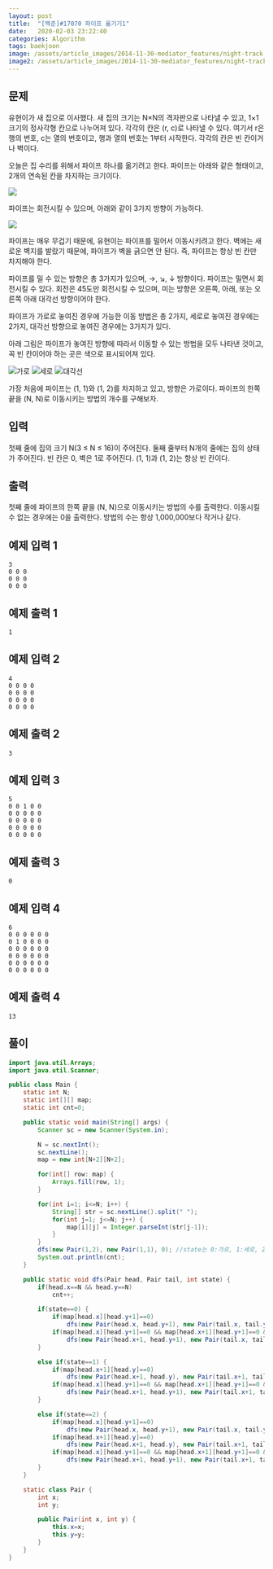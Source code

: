```yaml
---
layout: post
title:  "[백준]#17070 파이프 옮기기1"
date:   2020-02-03 23:22:40
categories: Algorithm
tags: baekjoon
image: /assets/article_images/2014-11-30-mediator_features/night-track.JPG
image2: /assets/article_images/2014-11-30-mediator_features/night-track-mobile.JPG
---
```


문제
--------------------

유현이가 새 집으로 이사했다. 새 집의 크기는 N×N의 격자판으로 나타낼 수 있고, 1×1크기의 정사각형 칸으로 나누어져 있다. 각각의 칸은 (r, c)로 나타낼 수 있다. 여기서 r은 행의 번호, c는 열의 번호이고, 행과 열의 번호는 1부터 시작한다. 각각의 칸은 빈 칸이거나 벽이다.

오늘은 집 수리를 위해서 파이프 하나를 옮기려고 한다. 파이프는 아래와 같은 형태이고, 2개의 연속된 칸을 차지하는 크기이다.

![](https://upload.acmicpc.net/3ceac594-87df-487d-9152-c532f7136e1e/-/preview/)

파이프는 회전시킬 수 있으며, 아래와 같이 3가지 방향이 가능하다.

![](https://upload.acmicpc.net/b29efafa-dbae-4522-809c-76d5c184a231/-/preview/)

파이프는 매우 무겁기 때문에, 유현이는 파이프를 밀어서 이동시키려고 한다. 벽에는 새로운 벽지를 발랐기 때문에, 파이프가 벽을 긁으면 안 된다. 즉, 파이프는 항상 빈 칸만 차지해야 한다.

파이프를 밀 수 있는 방향은 총 3가지가 있으며, →, ↘, ↓ 방향이다. 파이프는 밀면서 회전시킬 수 있다. 회전은 45도만 회전시킬 수 있으며, 미는 방향은 오른쪽, 아래, 또는 오른쪽 아래 대각선 방향이어야 한다.

파이프가 가로로 놓여진 경우에 가능한 이동 방법은 총 2가지, 세로로 놓여진 경우에는 2가지, 대각선 방향으로 놓여진 경우에는 3가지가 있다.

아래 그림은 파이프가 놓여진 방향에 따라서 이동할 수 있는 방법을 모두 나타낸 것이고, 꼭 빈 칸이어야 하는 곳은 색으로 표시되어져 있다.

![가로](https://upload.acmicpc.net/045d071f-0ea2-4ab5-a8db-61c215e7e7b7/-/preview/)
![세로](https://upload.acmicpc.net/045d071f-0ea2-4ab5-a8db-61c215e7e7b7/-/preview/)
![대각선](https://upload.acmicpc.net/ace5e982-6a52-4982-b51d-6c33c6b742bf/-/preview/)

가장 처음에 파이프는 (1, 1)와 (1, 2)를 차지하고 있고, 방향은 가로이다. 파이프의 한쪽 끝을 (N, N)로 이동시키는 방법의 개수를 구해보자.

입력
---------------------------

첫째 줄에 집의 크기 N(3 ≤ N ≤ 16)이 주어진다. 둘째 줄부터 N개의 줄에는 집의 상태가 주어진다. 빈 칸은 0, 벽은 1로 주어진다. (1, 1)과 (1, 2)는 항상 빈 칸이다.

출력
----------------

첫째 줄에 파이프의 한쪽 끝을 (N, N)으로 이동시키는 방법의 수를 출력한다. 이동시킬 수 없는 경우에는 0을 출력한다. 방법의 수는 항상 1,000,000보다 작거나 같다.

예제 입력 1 
----------------------

```
3
0 0 0
0 0 0
0 0 0
```

예제 출력 1 
------------------------

```
1
```

예제 입력 2
----------------------

```
4
0 0 0 0
0 0 0 0
0 0 0 0
0 0 0 0
```

예제 출력 2
------------------------

```
3
```

예제 입력 3
----------------------

```
5
0 0 1 0 0
0 0 0 0 0
0 0 0 0 0
0 0 0 0 0
0 0 0 0 0
```

예제 출력 3
------------------------

```
0
```

예제 입력 4
----------------------

```
6
0 0 0 0 0 0
0 1 0 0 0 0
0 0 0 0 0 0
0 0 0 0 0 0
0 0 0 0 0 0
0 0 0 0 0 0
```

예제 출력 4
------------------------

```
13
```

풀이
--------------------------

```java
import java.util.Arrays;
import java.util.Scanner;

public class Main {
    static int N;
    static int[][] map;
    static int cnt=0;

    public static void main(String[] args) {
        Scanner sc = new Scanner(System.in);

        N = sc.nextInt();
        sc.nextLine();
        map = new int[N+2][N+2];

        for(int[] row: map) {
            Arrays.fill(row, 1);
        }

        for(int i=1; i<=N; i++) {
            String[] str = sc.nextLine().split(" ");
            for(int j=1; j<=N; j++) {
                map[i][j] = Integer.parseInt(str[j-1]);
            }
        }
        dfs(new Pair(1,2), new Pair(1,1), 0); //state는 0:가로, 1:세로, 2:대각선 상태
        System.out.println(cnt);
    }

    public static void dfs(Pair head, Pair tail, int state) {
        if(head.x==N && head.y==N)
            cnt++;

        if(state==0) {
            if(map[head.x][head.y+1]==0)
                dfs(new Pair(head.x, head.y+1), new Pair(tail.x, tail.y+1), 0);
            if(map[head.x][head.y+1]==0 && map[head.x+1][head.y+1]==0 && map[head.x+1][head.y]==0)
                dfs(new Pair(head.x+1, head.y+1), new Pair(tail.x, tail.y+1), 2);
        }

        else if(state==1) {
            if(map[head.x+1][head.y]==0)
                dfs(new Pair(head.x+1, head.y), new Pair(tail.x+1, tail.y), 1);
            if(map[head.x][head.y+1]==0 && map[head.x+1][head.y+1]==0 && map[head.x+1][head.y]==0)
                dfs(new Pair(head.x+1, head.y+1), new Pair(tail.x+1, tail.y), 2);
        }

        else if(state==2) {
            if(map[head.x][head.y+1]==0)
                dfs(new Pair(head.x, head.y+1), new Pair(tail.x, tail.y+1), 0);
            if(map[head.x+1][head.y]==0)
                dfs(new Pair(head.x+1, head.y), new Pair(tail.x+1, tail.y), 1);
            if(map[head.x][head.y+1]==0 && map[head.x+1][head.y+1]==0 && map[head.x+1][head.y]==0)
                dfs(new Pair(head.x+1, head.y+1), new Pair(tail.x+1, tail.y+1), 2);
        }
    }

    static class Pair {
        int x;
        int y;

        public Pair(int x, int y) {
            this.x=x;
            this.y=y;
        }
    }
}
```
